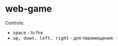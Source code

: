 # web-game

Controls:
* <kbd>space</kbd> - to fire
* <kbd>up, down, left, right</kbd> - для перемещения
